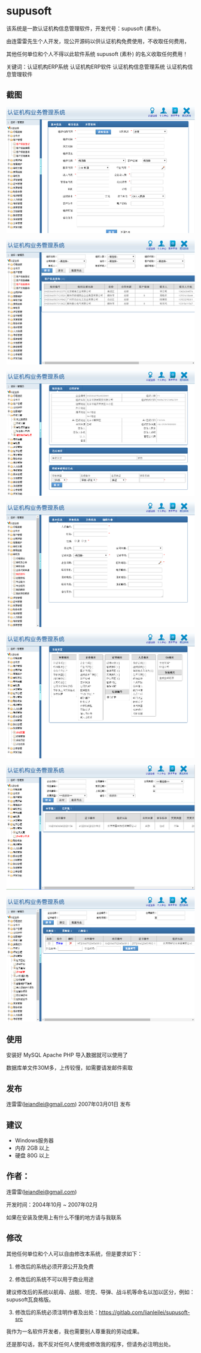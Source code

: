 # supusoft

该系统是一款认证机构信息管理软件，开发代号：supusoft (素朴)。

由连雷雷先生个人开发，现公开源码以供认证机构免费使用，不收取任何费用，

其他任何单位和个人不得以此软件系统 supusoft (素朴) 的名义收取任何费用！

关键词：认证机构ERP系统 认证机构ERP软件 认证机构信息管理系统 认证机构信息管理软件

## 截图

![1](yunxingjietu/1.png)

![2](yunxingjietu/2.png)

![3](yunxingjietu/3.png)

![4](yunxingjietu/4.png)

![5](yunxingjietu/5.png)

![6](yunxingjietu/6.png)

![7](yunxingjietu/7.png)

## 使用

安装好 MySQL Apache PHP 导入数据就可以使用了

数据库单文件30M多，上传较慢，如需要请发邮件索取

## 发布

连雷雷(leiandlei@gmail.com) 2007年03月01日 发布

## 建议

- Windows服务器
- 内存 2GB 以上
- 硬盘 80G 以上

## 作者：

连雷雷(leiandlei@gmail.com)

开发时间：2004年10月 ~ 2007年02月

如果在安装及使用上有什么不懂的地方请与我联系

## 修改

其他任何单位和个人可以自由修改本系统，但是要求如下：

1. 修改后的系统必须开源公开及免费

2. 修改后的系统不可以用于商业用途

建议修改后的系统以航母、战舰、坦克、导弹、战斗机等命名以加以区分，例如：supusoft瓦良格版。

3. 修改后的系统必须注明作者及出处：https://gitlab.com/lianleilei/supusoft-src

我作为一名软件开发者，我也需要别人尊重我的劳动成果。

还是那句话，我不反对任何人使用或修改我的程序，但请务必注明出处。
